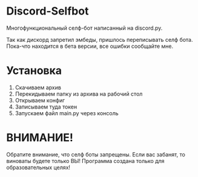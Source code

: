 # Discord-Selfbot
Многофункциональный селф-бот написанный на discord.py.

Так как дискорд запретил эмбеды, пришлось переписывать селф бота. Пока-что находится в бета версии, все ошибки сообщайте мне.

# Установка
1. Скачиваем архив
2. Перекидываем папку из архива на рабочий стол
3. Открываем конфиг
4. Записываем туда токен
5. Запускаем файл main.py через консоль

# ВНИМАНИЕ!
Обратите внимание, что селф боты запрещены. Если вас забанят, то виноваты будете только ВЫ!
Программа создана только для образовательных целях!

